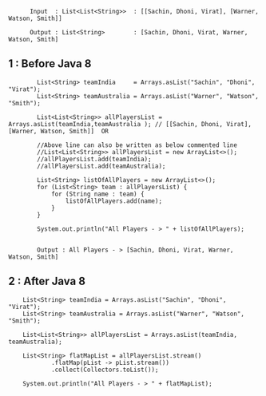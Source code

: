 
		  Input  : List<List<String>>  : [[Sachin, Dhoni, Virat], [Warner, Watson, Smith]]

		  Output : List<String>        : [Sachin, Dhoni, Virat, Warner, Watson, Smith]

 ## 1 : Before Java 8 
                        
			List<String> teamIndia     = Arrays.asList("Sachin", "Dhoni", "Virat");
			List<String> teamAustralia = Arrays.asList("Warner", "Watson", "Smith");

			List<List<String>> allPlayersList = Arrays.asList(teamIndia,teamAustralia ); // [[Sachin, Dhoni, Virat], [Warner, Watson, Smith]]  OR 
			
			//Above line can also be written as below commented line
			//List<List<String>> allPlayersList = new ArrayList<>();
			//allPlayersList.add(teamIndia);
			//allPlayersList.add(teamAustralia);

			List<String> listOfAllPlayers = new ArrayList<>();
			for (List<String> team : allPlayersList) {
				for (String name : team) {
					listOfAllPlayers.add(name);
				}
			}
			
			System.out.println("All Players - > " + listOfAllPlayers);  
			
			
			Output : All Players - > [Sachin, Dhoni, Virat, Warner, Watson, Smith]

	
		
 ## 2 : After Java 8 
		
		
		List<String> teamIndia = Arrays.asList("Sachin", "Dhoni", "Virat");
		List<String> teamAustralia = Arrays.asList("Warner", "Watson", "Smith");

		List<List<String>> allPlayersList = Arrays.asList(teamIndia, teamAustralia);

		List<String> flatMapList = allPlayersList.stream()
				.flatMap(pList -> pList.stream())
				.collect(Collectors.toList());

		System.out.println("All Players - > " + flatMapList);
